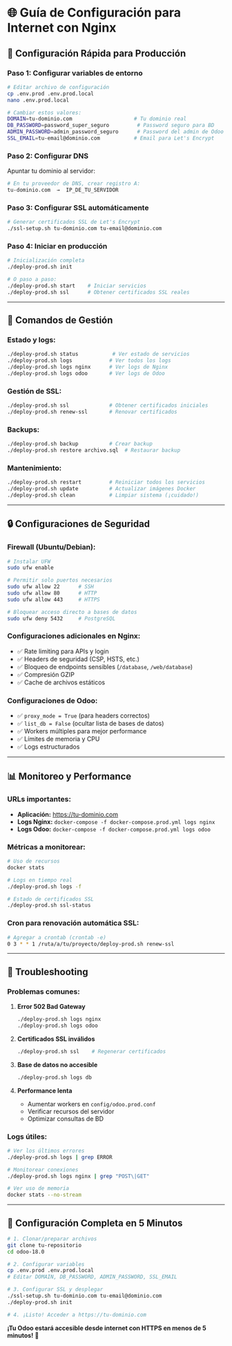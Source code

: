 # 🌐 Guía de Configuración para Internet con Nginx

## 🚀 **Configuración Rápida para Producción**

### **Paso 1: Configurar variables de entorno**
```bash
# Editar archivo de configuración
cp .env.prod .env.prod.local
nano .env.prod.local

# Cambiar estos valores:
DOMAIN=tu-dominio.com                    # Tu dominio real
DB_PASSWORD=password_super_seguro         # Password seguro para BD
ADMIN_PASSWORD=admin_password_seguro      # Password del admin de Odoo
SSL_EMAIL=tu-email@dominio.com           # Email para Let's Encrypt
```

### **Paso 2: Configurar DNS**
Apuntar tu dominio al servidor:
```bash
# En tu proveedor de DNS, crear registro A:
tu-dominio.com  →  IP_DE_TU_SERVIDOR
```

### **Paso 3: Configurar SSL automáticamente**
```bash
# Generar certificados SSL de Let's Encrypt
./ssl-setup.sh tu-dominio.com tu-email@dominio.com
```

### **Paso 4: Iniciar en producción**
```bash
# Inicialización completa
./deploy-prod.sh init

# O paso a paso:
./deploy-prod.sh start    # Iniciar servicios
./deploy-prod.sh ssl      # Obtener certificados SSL reales
```

---

## 🔧 **Comandos de Gestión**

### **Estado y logs:**
```bash
./deploy-prod.sh status           # Ver estado de servicios
./deploy-prod.sh logs            # Ver todos los logs
./deploy-prod.sh logs nginx      # Ver logs de Nginx
./deploy-prod.sh logs odoo       # Ver logs de Odoo
```

### **Gestión de SSL:**
```bash
./deploy-prod.sh ssl             # Obtener certificados iniciales
./deploy-prod.sh renew-ssl       # Renovar certificados
```

### **Backups:**
```bash
./deploy-prod.sh backup          # Crear backup
./deploy-prod.sh restore archivo.sql  # Restaurar backup
```

### **Mantenimiento:**
```bash
./deploy-prod.sh restart         # Reiniciar todos los servicios
./deploy-prod.sh update          # Actualizar imágenes Docker
./deploy-prod.sh clean           # Limpiar sistema (¡cuidado!)
```

---

## 🔒 **Configuraciones de Seguridad**

### **Firewall (Ubuntu/Debian):**
```bash
# Instalar UFW
sudo ufw enable

# Permitir solo puertos necesarios
sudo ufw allow 22      # SSH
sudo ufw allow 80      # HTTP
sudo ufw allow 443     # HTTPS

# Bloquear acceso directo a bases de datos
sudo ufw deny 5432     # PostgreSQL
```

### **Configuraciones adicionales en Nginx:**
- ✅ Rate limiting para APIs y login
- ✅ Headers de seguridad (CSP, HSTS, etc.)
- ✅ Bloqueo de endpoints sensibles (`/database`, `/web/database`)
- ✅ Compresión GZIP
- ✅ Cache de archivos estáticos

### **Configuraciones de Odoo:**
- ✅ `proxy_mode = True` (para headers correctos)
- ✅ `list_db = False` (ocultar lista de bases de datos)
- ✅ Workers múltiples para mejor performance
- ✅ Límites de memoria y CPU
- ✅ Logs estructurados

---

## 📊 **Monitoreo y Performance**

### **URLs importantes:**
- **Aplicación:** https://tu-dominio.com
- **Logs Nginx:** `docker-compose -f docker-compose.prod.yml logs nginx`
- **Logs Odoo:** `docker-compose -f docker-compose.prod.yml logs odoo`

### **Métricas a monitorear:**
```bash
# Uso de recursos
docker stats

# Logs en tiempo real
./deploy-prod.sh logs -f

# Estado de certificados SSL
./deploy-prod.sh ssl-status
```

### **Cron para renovación automática SSL:**
```bash
# Agregar a crontab (crontab -e)
0 3 * * 1 /ruta/a/tu/proyecto/deploy-prod.sh renew-ssl
```

---

## 🚨 **Troubleshooting**

### **Problemas comunes:**

1. **Error 502 Bad Gateway**
   ```bash
   ./deploy-prod.sh logs nginx
   ./deploy-prod.sh logs odoo
   ```

2. **Certificados SSL inválidos**
   ```bash
   ./deploy-prod.sh ssl    # Regenerar certificados
   ```

3. **Base de datos no accesible**
   ```bash
   ./deploy-prod.sh logs db
   ```

4. **Performance lenta**
   - Aumentar workers en `config/odoo.prod.conf`
   - Verificar recursos del servidor
   - Optimizar consultas de BD

### **Logs útiles:**
```bash
# Ver los últimos errores
./deploy-prod.sh logs | grep ERROR

# Monitorear conexiones
./deploy-prod.sh logs nginx | grep "POST\|GET"

# Ver uso de memoria
docker stats --no-stream
```

---

## 🎯 **Configuración Completa en 5 Minutos**

```bash
# 1. Clonar/preparar archivos
git clone tu-repositorio
cd odoo-18.0

# 2. Configurar variables
cp .env.prod .env.prod.local
# Editar DOMAIN, DB_PASSWORD, ADMIN_PASSWORD, SSL_EMAIL

# 3. Configurar SSL y desplegar
./ssl-setup.sh tu-dominio.com tu-email@dominio.com
./deploy-prod.sh init

# 4. ¡Listo! Acceder a https://tu-dominio.com
```

**¡Tu Odoo estará accesible desde internet con HTTPS en menos de 5 minutos!** 🚀
